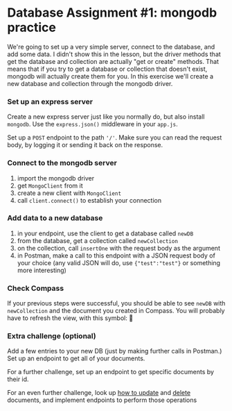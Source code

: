 # Database Assignment #1: mongodb practice

We're going to set up a very simple server, connect to the database, and add some data. I didn't show this in the lesson, but the driver methods that get the database and collection are actually "get or create" methods. That means that if you try to get a database or collection that doesn't exist, mongodb will actually create them for you. In this exercise we'll create a new database and collection through the mongodb driver.

### Set up an express server

Create a new express server just like you normally do, but also install `mongodb`. Use the `express.json()` middleware in your `app.js`.

Set up a `POST` endpoint to the path `'/'`. Make sure you can read the request body, by logging it or sending it back on the response.

### Connect to the mongodb server

1. import the mongodb driver
1. get `MongoClient` from it
1. create a new client with `MongoClient`
1. call `client.connect()` to establish your connection

### Add data to a new database

1. in your endpoint, use the client to get a database called `newDB`
1. from the database, get a collection called `newCollection`
1. on the collection, call `insertOne` with the request body as the argument
1. in Postman, make a call to this endpoint with a JSON request body of your choice (any valid JSON will do, use `{"test":"test"}` or something more interesting)

### Check Compass

If your previous steps were successful, you should be able to see `newDB` with `newCollection` and the document you created in Compass. You will probably have to refresh the view, with this symbol: 🔄

### Extra challenge (optional)

Add a few entries to your new DB (just by making further calls in Postman.) Set up an endpoint to get all of your documents.

For a further challenge, set up an endpoint to get specific documents by their id.

For an even further challenge, look up [how to update](https://www.mongodb.com/docs/drivers/node/current/usage-examples/updateOne/#update-a-document) and [delete](https://www.mongodb.com/docs/drivers/node/current/usage-examples/deleteOne/#delete-a-document) documents, and implement endpoints to perform those operations
